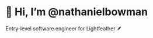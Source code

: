 # 👋 Hi, I’m @nathanielbowman

Entry-level software engineer for Lightfeather 🪶

<!---
nathanielbowman/nathanielbowman is a ✨ special ✨ repository because its `README.md` (this file) appears on your GitHub profile.
You can click the Preview link to take a look at your changes.
--->
